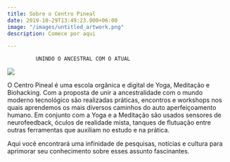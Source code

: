 ```yaml
---
title: Sobre o Centro Pineal
date: 2019-10-29T13:49:23.000+06:00
image: "/images/untitled_artwork.png"
description: Comece por aqui

---
```

             UNINDO O ANCESTRAL COM O ATUAL  
![](/uploads/untitled_artwork.png)

O Centro Pineal é uma escola orgânica e digital de Yoga, Meditação e Biohacking.  Com a proposta de unir a ancestralidade com o mundo moderno tecnológico são realizadas práticas, encontros e workshops nos quais aprendemos os mais diversos caminhos do auto aperfeiçoamento humano. Em conjunto com a Yoga e a Meditação são usados sensores de neurofeedback, óculos de realidade mista, tanques de flutuação entre outras ferramentas que auxiliam no estudo e na prática.

Aqui você encontrará uma infinidade de pesquisas, notícias e cultura para aprimorar seu conhecimento sobre esses assunto fascinantes.